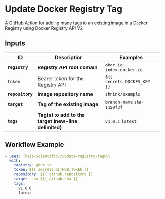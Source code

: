 # Update Docker Registry Tag

A GitHub Action for adding many tags to an existing image in a Docker Registry using Docker Registry API V2.

## Inputs

| ID               | Description                                          | Examples                    |
| ---------------- | ---------------------------------------------------- | --------------------------- |
| **`registry`**   | **Registry API root domain**                         | `ghcr.io` `index.docker.io` |
| `token`          | Bearer token for the Registry API                    | `${{ secrets.DOCKER_KEY }}` |
| **`repository`** | **Image repository name**                            | `shrink/example`            |
| **`target`**     | **Tag of the existing image**                        | `branch-name` `sha-1150f2f` |
| **`tags`**       | **Tag(s) to add to the target (new-line delimited)** | `v1.0.1` `latest`           |

## Workflow Example

```yaml
- uses: Theia-Scientific//update-registry-tag@v1
  with:
    registry: ghcr.io
    token: ${{ secrets.GITHUB_TOKEN }}
    repository: ${{ github.repository }}
    target: sha-${{ github.sha }}
    tags: |
      v1.0.0
      latest
```
